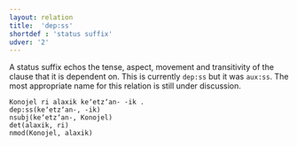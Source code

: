 ```yaml
---
layout: relation
title:  'dep:ss'
shortdef : 'status suffix'
udver: '2'
---
```


A status suffix echos the tense, aspect, movement and transitivity of 
the clause that it is dependent on. This is currently `dep:ss` but it
was `aux:ss`. The most appropriate name for this relation is still 
under discussion.

~~~ sdparse
Konojel ri alaxik keʼetzʼan- -ik .
dep:ss(keʼetzʼan-, -ik)
nsubj(keʼetzʼan-, Konojel)
det(alaxik, ri)
nmod(Konojel, alaxik)
~~~

